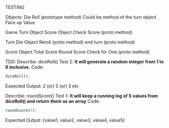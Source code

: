 TESTING

Objects:
Die
  Roll (prototype method) 
    Could be method of the turn object
  Face up Value

Game
  Turn Object
  Score Object
  Check Score (proto method)

Turn
  Die Object
  Reroll (proto method)
  end turn (proto method)

Score Object
  Total Score
  Round Score
    Check for One (proto method)


TDD:
Describe: diceRoll()
Test 2:
**It will generate a random integer from 1 to 6 inclusive.**
Code:
```javascript
diceRoll();
```
Expected Output:
2 (or) 5 (or) 3 etc

Describe: roundScore()
Test 1:
**It will keep a running log of 5 values from diceRoll() and return them as an array**
Code:
```javascript
roundScore(5);
```
Expected Output: [value1, value2, value3, value4, value5]
